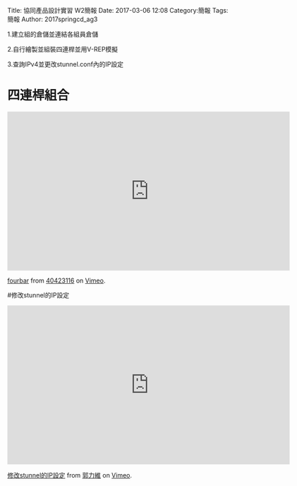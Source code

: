 Title: 協同產品設計實習  W2簡報
Date: 2017-03-06 12:08
Category:簡報
Tags:簡報
Author: 2017springcd_ag3



<!-- PELICAN_END_SUMMARY -->

<p1>1.建立組的倉儲並連結各組員倉儲</p1>	

<p2>2.自行繪製並組裝四連桿並用V-REP模擬</p2>

<p3>3.查詢IPv4並更改stunnel.conf內的IP設定</p3>


# 四連桿組合

<iframe src="https://player.vimeo.com/video/207459787" width="640" height="360" frameborder="0" webkitallowfullscreen mozallowfullscreen allowfullscreen></iframe>
<p><a href="https://vimeo.com/207459787">fourbar</a> from <a href="https://vimeo.com/user47573583">40423116</a> on <a href="https://vimeo.com">Vimeo</a>.</p>


#修改stunnel的IP設定

<iframe src="https://player.vimeo.com/video/208821781" width="640" height="360" frameborder="0" webkitallowfullscreen mozallowfullscreen allowfullscreen></iframe>
<p><a href="https://vimeo.com/208821781">修改stunnel的IP設定</a> from <a href="https://vimeo.com/user47579118">郭力維</a> on <a href="https://vimeo.com">Vimeo</a>.</p>




